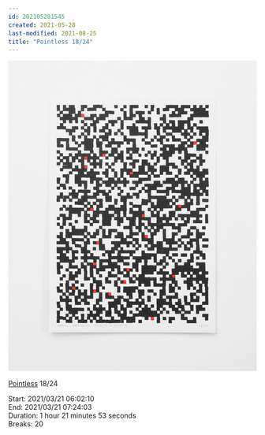```yaml
---
id: 202105281545
created: 2021-05-28
last-modified: 2021-08-25
title: "Pointless 18/24"
---
```

![](../assets/202105281545.jpg)

[Pointless]([[202105271855]]) 18/24 

Start: 2021/03/21 06:02:10  
End: 2021/03/21 07:24:03  
Duration: 1 hour 21 minutes 53 seconds  
Breaks: 20